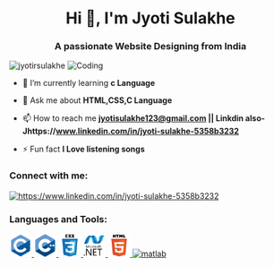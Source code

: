 


<h1 align="center">Hi 👋, I'm Jyoti Sulakhe</h1>
<h3 align="center">A passionate Website Designing from India</h3>
<img align="right" alt="Coding" width="400" src="https://tse4.mm.bing.net/th?id=OIP.-QJs_Eqb8YdFgkEu65KDDgHaE7&pid=Api&P=0">

<p align="left"> <img src="https://komarev.com/ghpvc/?username=jyotirsulakhe&label=Profile%20views&color=0e75b6&style=flat" alt="jyotirsulakhe" /> </p>

- 🌱 I’m currently learning **c Language**

- 💬 Ask me about **HTML,CSS,C Language**

- 📫 How to reach me **jyotisulakhe123@gmail.com || Linkdin also-Jhttps://www.linkedin.com/in/jyoti-sulakhe-5358b3232**

- ⚡ Fun fact **I Love listening songs**

<h3 align="left">Connect with me:</h3>
<p align="left">
<a href="https://linkedin.com/in/https://www.linkedin.com/in/jyoti-sulakhe-5358b3232" target="blank"><img align="center" src="https://raw.githubusercontent.com/rahuldkjain/github-profile-readme-generator/master/src/images/icons/Social/linked-in-alt.svg" alt="https://www.linkedin.com/in/jyoti-sulakhe-5358b3232" height="30" width="40" /></a>
</p>

<h3 align="left">Languages and Tools:</h3>
<p align="left"> <a href="https://www.cprogramming.com/" target="_blank" rel="noreferrer"> <img src="https://raw.githubusercontent.com/devicons/devicon/master/icons/c/c-original.svg" alt="c" width="40" height="40"/> </a> <a href="https://www.w3schools.com/cpp/" target="_blank" rel="noreferrer"> <img src="https://raw.githubusercontent.com/devicons/devicon/master/icons/cplusplus/cplusplus-original.svg" alt="cplusplus" width="40" height="40"/> </a> <a href="https://www.w3schools.com/css/" target="_blank" rel="noreferrer"> <img src="https://raw.githubusercontent.com/devicons/devicon/master/icons/css3/css3-original-wordmark.svg" alt="css3" width="40" height="40"/> </a> <a href="https://dotnet.microsoft.com/" target="_blank" rel="noreferrer"> <img src="https://raw.githubusercontent.com/devicons/devicon/master/icons/dot-net/dot-net-original-wordmark.svg" alt="dotnet" width="40" height="40"/> </a> <a href="https://www.w3.org/html/" target="_blank" rel="noreferrer"> <img src="https://raw.githubusercontent.com/devicons/devicon/master/icons/html5/html5-original-wordmark.svg" alt="html5" width="40" height="40"/> </a> <a href="https://www.mathworks.com/" target="_blank" rel="noreferrer"> <img src="https://upload.wikimedia.org/wikipedia/commons/2/21/Matlab_Logo.png" alt="matlab" width="40" height="40"/> </a> </p>

